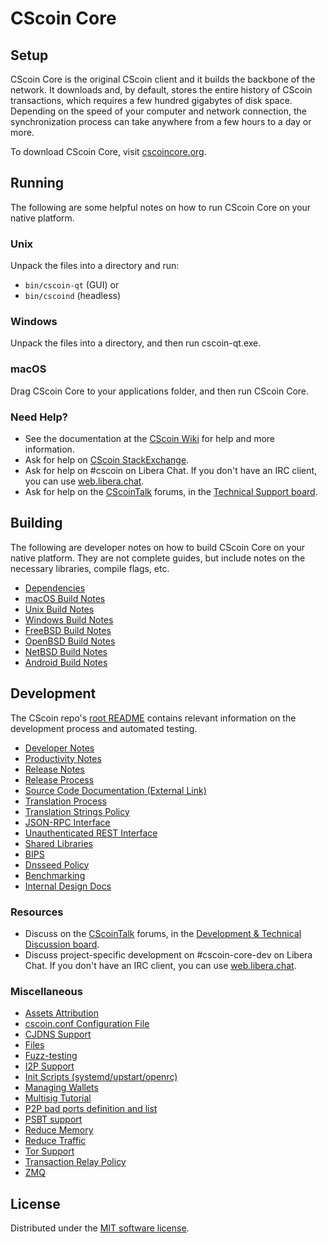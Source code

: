 CScoin Core
=============

Setup
---------------------
CScoin Core is the original CScoin client and it builds the backbone of the network. It downloads and, by default, stores the entire history of CScoin transactions, which requires a few hundred gigabytes of disk space. Depending on the speed of your computer and network connection, the synchronization process can take anywhere from a few hours to a day or more.

To download CScoin Core, visit [cscoincore.org](https://cscoincore.org/en/download/).

Running
---------------------
The following are some helpful notes on how to run CScoin Core on your native platform.

### Unix

Unpack the files into a directory and run:

- `bin/cscoin-qt` (GUI) or
- `bin/cscoind` (headless)

### Windows

Unpack the files into a directory, and then run cscoin-qt.exe.

### macOS

Drag CScoin Core to your applications folder, and then run CScoin Core.

### Need Help?

* See the documentation at the [CScoin Wiki](https://en.cscoin.it/wiki/Main_Page)
for help and more information.
* Ask for help on [CScoin StackExchange](https://cscoin.stackexchange.com).
* Ask for help on #cscoin on Libera Chat. If you don't have an IRC client, you can use [web.libera.chat](https://web.libera.chat/#cscoin).
* Ask for help on the [CScoinTalk](https://cscointalk.org/) forums, in the [Technical Support board](https://cscointalk.org/index.php?board=4.0).

Building
---------------------
The following are developer notes on how to build CScoin Core on your native platform. They are not complete guides, but include notes on the necessary libraries, compile flags, etc.

- [Dependencies](dependencies.md)
- [macOS Build Notes](build-osx.md)
- [Unix Build Notes](build-unix.md)
- [Windows Build Notes](build-windows.md)
- [FreeBSD Build Notes](build-freebsd.md)
- [OpenBSD Build Notes](build-openbsd.md)
- [NetBSD Build Notes](build-netbsd.md)
- [Android Build Notes](build-android.md)

Development
---------------------
The CScoin repo's [root README](/README.md) contains relevant information on the development process and automated testing.

- [Developer Notes](developer-notes.md)
- [Productivity Notes](productivity.md)
- [Release Notes](release-notes.md)
- [Release Process](release-process.md)
- [Source Code Documentation (External Link)](https://doxygen.cscoincore.org/)
- [Translation Process](translation_process.md)
- [Translation Strings Policy](translation_strings_policy.md)
- [JSON-RPC Interface](JSON-RPC-interface.md)
- [Unauthenticated REST Interface](REST-interface.md)
- [Shared Libraries](shared-libraries.md)
- [BIPS](bips.md)
- [Dnsseed Policy](dnsseed-policy.md)
- [Benchmarking](benchmarking.md)
- [Internal Design Docs](design/)

### Resources
* Discuss on the [CScoinTalk](https://cscointalk.org/) forums, in the [Development & Technical Discussion board](https://cscointalk.org/index.php?board=6.0).
* Discuss project-specific development on #cscoin-core-dev on Libera Chat. If you don't have an IRC client, you can use [web.libera.chat](https://web.libera.chat/#cscoin-core-dev).

### Miscellaneous
- [Assets Attribution](assets-attribution.md)
- [cscoin.conf Configuration File](cscoin-conf.md)
- [CJDNS Support](cjdns.md)
- [Files](files.md)
- [Fuzz-testing](fuzzing.md)
- [I2P Support](i2p.md)
- [Init Scripts (systemd/upstart/openrc)](init.md)
- [Managing Wallets](managing-wallets.md)
- [Multisig Tutorial](multisig-tutorial.md)
- [P2P bad ports definition and list](p2p-bad-ports.md)
- [PSBT support](psbt.md)
- [Reduce Memory](reduce-memory.md)
- [Reduce Traffic](reduce-traffic.md)
- [Tor Support](tor.md)
- [Transaction Relay Policy](policy/README.md)
- [ZMQ](zmq.md)

License
---------------------
Distributed under the [MIT software license](/COPYING).
